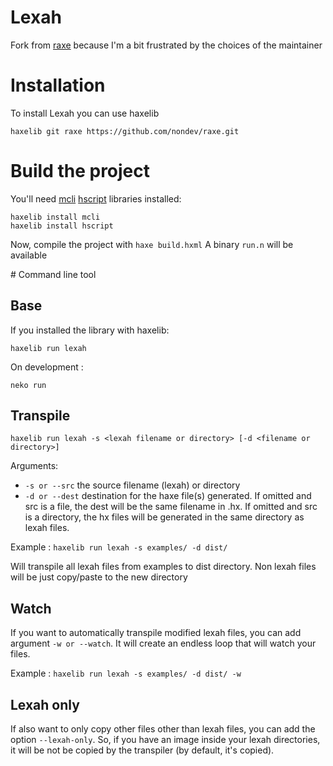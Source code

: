 # Lexah

Fork from [raxe](https://github.com/nondev/raxe) because I'm a bit frustrated by the choices
of the maintainer

# Installation

To install Lexah you can use haxelib

```haxelib git raxe https://github.com/nondev/raxe.git```

# Build the project

You'll need [mcli](https://github.com/waneck/mcli) [hscript](https://github.com/HaxeFoundation/HScript) libraries installed:

```
haxelib install mcli
haxelib install hscript
```

Now, compile the project with ```haxe build.hxml```
A binary ```run.n``` will be available

# Command line tool

Base
--
If you installed the library with haxelib:

```haxelib run lexah```

On development :

```neko run```

Transpile
--

```haxelib run lexah -s <lexah filename or directory> [-d <filename or directory>]```

Arguments:
- ```-s or --src``` the source filename (lexah) or directory
- ```-d or --dest``` destination for the haxe file(s) generated. If omitted and src is a file, the dest will be the same filename in .hx. If omitted and src is a directory, the hx files will be generated in the same directory as lexah files.

Example : ```haxelib run lexah -s examples/ -d dist/```

Will transpile all lexah files from examples to dist directory. Non lexah files will be just copy/paste to the new directory

Watch
--
If you want to automatically transpile modified lexah files, you can add argument ```-w or --watch```. It will create an endless loop that will watch your files.

Example : ```haxelib run lexah -s examples/ -d dist/ -w```

Lexah only
--
If also want to only copy other files other than lexah files, you can add the option ```--lexah-only```. So, if you have an image inside your lexah directories, it will be not be copied by the transpiler (by default, it's copied).
